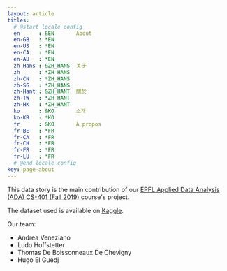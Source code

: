 ```yaml
---
layout: article
titles:
  # @start locale config
  en      : &EN       About
  en-GB   : *EN
  en-US   : *EN
  en-CA   : *EN
  en-AU   : *EN
  zh-Hans : &ZH_HANS  关于
  zh      : *ZH_HANS
  zh-CN   : *ZH_HANS
  zh-SG   : *ZH_HANS
  zh-Hant : &ZH_HANT  關於
  zh-TW   : *ZH_HANT
  zh-HK   : *ZH_HANT
  ko      : &KO       소개
  ko-KR   : *KO
  fr      : &KO       À propos
  fr-BE   : *FR
  fr-CA   : *FR
  fr-CH   : *FR
  fr-FR   : *FR
  fr-LU   : *FR
  # @end locale config
key: page-about
---
```

This data story is the main contribution of our [EPFL Applied Data Analysis (ADA) CS-401 (Fall 2019)](https://dlab.epfl.ch/teaching/fall2019/cs401/) course's project.

The dataset used is available on [Kaggle](https://www.kaggle.com/chicago/chicago-food-inspections).

Our team:
- Andrea Veneziano
- Ludo Hoffstetter
- Thomas De Boissonneaux De Chevigny
- Hugo El Guedj



